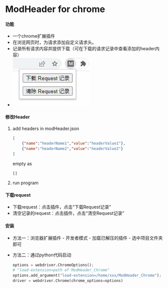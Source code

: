 # ModHeader for chrome

#### 功能

* 一个chrome扩展插件
* 在浏览网页时，为请求添加自定义请求头。
* 记录所有请求内容并提供下载（可在下载的请求记录中查看添加的header内容）
* ![image-20230228214328433](.\assets\image-20230228214328433.png)



#### 修改Header

1. add headers in modHeader.json

   ```json
   [
       {"name":"headerName1","value":"headerValue1"},
       {"name":"headerName2","value":"headerValue2"}
   ]
   ```

   empty as

   ```
   []
   ```

2. run program

   

#### 下载request

- 下载request：点击插件，点击“下载Request记录”
- 清空记录的request：点击插件，点击“清空Request记录”



#### 安装

* 方法一：浏览器扩展插件 - 开发者模式 - 加载已解压的插件 - 选中项目文件夹即可

* 方法二：通过python代码启动

  ```python
  options = webdriver.ChromeOptions();
  # "load-extension=path of ModHeader_Chrome"
  options.add_argument("load-extension=/home/xxx/ModHeader_Chrome"); 
  driver = webdriver.Chrome(chrome_options=options)
  ```

  